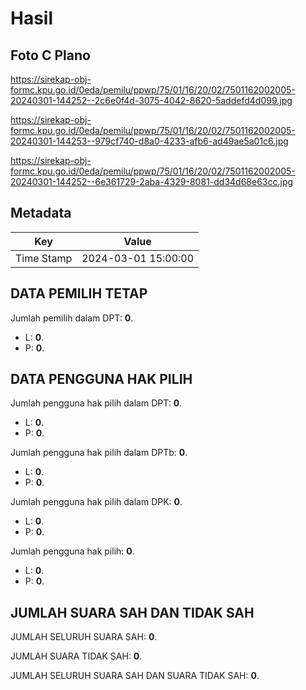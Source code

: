 # Hasil

## Foto C Plano

https://sirekap-obj-formc.kpu.go.id/0eda/pemilu/ppwp/75/01/16/20/02/7501162002005-20240301-144252--2c6e0f4d-3075-4042-8620-5addefd4d099.jpg

https://sirekap-obj-formc.kpu.go.id/0eda/pemilu/ppwp/75/01/16/20/02/7501162002005-20240301-144253--979cf740-d8a0-4233-afb6-ad49ae5a01c6.jpg

https://sirekap-obj-formc.kpu.go.id/0eda/pemilu/ppwp/75/01/16/20/02/7501162002005-20240301-144252--6e361729-2aba-4329-8081-dd34d68e63cc.jpg


## Metadata

| Key        | Value               |
| ---------- | ------------------- |
| Time Stamp | 2024-03-01 15:00:00 |


## DATA PEMILIH TETAP

Jumlah pemilih dalam DPT: **0**.
 * L: **0**.
 * P: **0**.

## DATA PENGGUNA HAK PILIH

Jumlah pengguna hak pilih dalam DPT: **0**.
 * L: **0**.
 * P: **0**.

Jumlah pengguna hak pilih dalam DPTb: **0**.
 * L: **0**.
 * P: **0**.

Jumlah pengguna hak pilih dalam DPK: **0**.
 * L: **0**.
 * P: **0**.

Jumlah pengguna hak pilih: **0**.
 * L: **0**.
 * P: **0**.

## JUMLAH SUARA SAH DAN TIDAK SAH

JUMLAH SELURUH SUARA SAH: **0**.

JUMLAH SUARA TIDAK SAH: **0**.

JUMLAH SELURUH SUARA SAH DAN SUARA TIDAK SAH: **0**.


